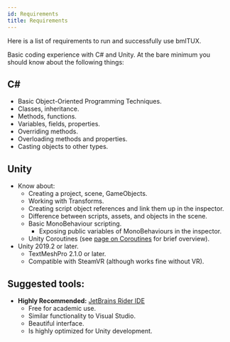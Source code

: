 ```yaml
---
id: Requirements
title: Requirements
---
```

Here is a list of requirements to run and successfully use bmlTUX.

Basic coding experience with C# and Unity. At the bare minimum you should know about the following things:

## C#
* Basic Object-Oriented Programming Techniques.
* Classes, inheritance.
* Methods, functions.
* Variables, fields, properties.
* Overriding methods.
* Overloading methods and properties.
* Casting objects to other types.

## Unity 
* Know about:
    * Creating a project, scene, GameObjects.
    * Working with Transforms.
    * Creating script object references and link them up in the inspector.
    * Difference between scripts, assets, and objects in the scene.
    * Basic MonoBehaviour scripting.
        * Exposing public variables of MonoBehaviours in the inspector.
    * Unity Coroutines (see [page on Coroutines](Coroutines-and-IEnumerators) for brief overview).
* Unity 2019.2 or later.
    * TextMeshPro 2.1.0 or later.
    * Compatible with SteamVR (although works fine without VR).

## Suggested tools:
* **Highly Recommended:** [JetBrains Rider IDE](https://www.jetbrains.com/rider/?fromMenu)
    * Free for academic use.
    * Similar functionality to Visual Studio.
    * Beautiful interface.
    * Is highly optimized for Unity development. 

 
